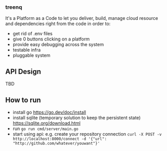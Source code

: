 ### treenq
It's a Platform as a Code to let you deliver, build, manage cloud resource and dependencies right from the code in order to:
- get rid of .env files
- give 0 buttons clicking on a platform
- provide easy debugging across the system
- testable infra
- pluggable system

## API Design
TBD

## How to run 
- install go https://go.dev/doc/install
- install sqlite (temporary solution to keep the persistent state) https://sqlite.org/download.html
- run `go run cmd/server/main.go`
- start using api: e.g. create your repository connection `curl -X POST -v http://localhost:8000/connect -d '{"url": "http://github.com/whatever/youwant"}'` 
